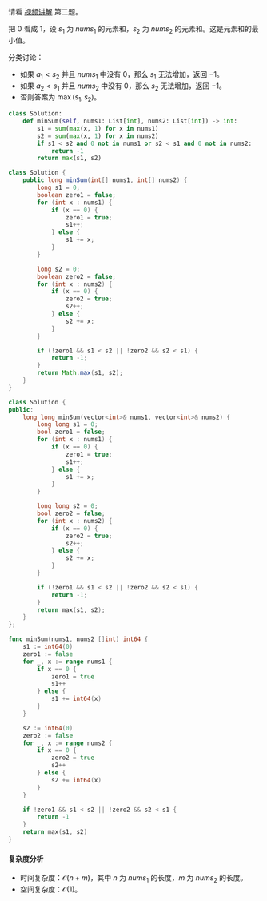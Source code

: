 请看 [视频讲解](https://www.bilibili.com/video/BV1tw411q7VZ/) 第二题。

把 $0$ 看成 $1$，设 $s_1$ 为 $\textit{nums}_1$ 的元素和，$s_2$ 为 $\textit{nums}_2$ 的元素和。这是元素和的最小值。

分类讨论：

- 如果 $a_1 < s_2$ 并且 $\textit{nums}_1$ 中没有 $0$，那么 $s_1$ 无法增加，返回 $-1$。
- 如果 $a_2 < s_1$ 并且 $\textit{nums}_2$ 中没有 $0$，那么 $s_2$ 无法增加，返回 $-1$。
- 否则答案为 $\max(s_1,s_2)$。

```py [sol-Python3]
class Solution:
    def minSum(self, nums1: List[int], nums2: List[int]) -> int:
        s1 = sum(max(x, 1) for x in nums1)
        s2 = sum(max(x, 1) for x in nums2)
        if s1 < s2 and 0 not in nums1 or s2 < s1 and 0 not in nums2:
            return -1
        return max(s1, s2)
```

```java [sol-Java]
class Solution {
    public long minSum(int[] nums1, int[] nums2) {
        long s1 = 0;
        boolean zero1 = false;
        for (int x : nums1) {
            if (x == 0) {
                zero1 = true;
                s1++;
            } else {
                s1 += x;
            }
        }

        long s2 = 0;
        boolean zero2 = false;
        for (int x : nums2) {
            if (x == 0) {
                zero2 = true;
                s2++;
            } else {
                s2 += x;
            }
        }

        if (!zero1 && s1 < s2 || !zero2 && s2 < s1) {
            return -1;
        }
        return Math.max(s1, s2);
    }
}
```

```cpp [sol-C++]
class Solution {
public:
    long long minSum(vector<int>& nums1, vector<int>& nums2) {
        long long s1 = 0;
        bool zero1 = false;
        for (int x : nums1) {
            if (x == 0) {
                zero1 = true;
                s1++;
            } else {
                s1 += x;
            }
        }

        long long s2 = 0;
        bool zero2 = false;
        for (int x : nums2) {
            if (x == 0) {
                zero2 = true;
                s2++;
            } else {
                s2 += x;
            }
        }

        if (!zero1 && s1 < s2 || !zero2 && s2 < s1) {
            return -1;
        }
        return max(s1, s2);
    }
};
```

```go [sol-Go]
func minSum(nums1, nums2 []int) int64 {
	s1 := int64(0)
	zero1 := false
	for _, x := range nums1 {
		if x == 0 {
			zero1 = true
			s1++
		} else {
			s1 += int64(x)
		}
	}

	s2 := int64(0)
	zero2 := false
	for _, x := range nums2 {
		if x == 0 {
			zero2 = true
			s2++
		} else {
			s2 += int64(x)
		}
	}

	if !zero1 && s1 < s2 || !zero2 && s2 < s1 {
		return -1
	}
	return max(s1, s2)
}
```

#### 复杂度分析

- 时间复杂度：$\mathcal{O}(n+m)$，其中 $n$ 为 $\textit{nums}_1$ 的长度，$m$ 为 $\textit{nums}_2$ 的长度。
- 空间复杂度：$\mathcal{O}(1)$。
